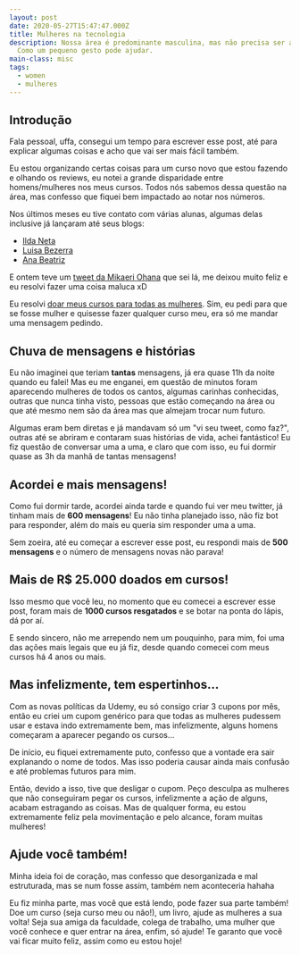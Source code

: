 ```yaml
---
layout: post
date: 2020-05-27T15:47:47.000Z
title: Mulheres na tecnologia
description: Nossa área é predominante masculina, mas não precisa ser assim.
  Como um pequeno gesto pode ajudar.
main-class: misc
tags:
  - women
  - mulheres
---
```


## Introdução

Fala pessoal, uffa, consegui um tempo para escrever esse post, até para explicar algumas coisas e acho que vai ser mais fácil também.

Eu estou organizando certas coisas para um curso novo que estou fazendo e olhando os reviews, eu notei a grande disparidade entre homens/mulheres nos meus cursos. Todos nós sabemos dessa questão na área, mas confesso que fiquei bem impactado ao notar nos números.

Nos últimos meses eu tive contato com várias alunas, algumas delas inclusive já lançaram até seus blogs:

- [Ilda Neta](https://ildaneta.netlify.app/)
- [Luisa Bezerra](https://www.luisabezerra.com.br/)
- [Ana Beatriz](https://anabneri.com.br/)

E ontem teve um [tweet da Mikaeri Ohana](https://twitter.com/mikaeriohana/status/1265438450997702656) que sei lá, me deixou muito feliz e eu resolvi fazer uma coisa maluca xD

Eu resolvi [doar meus cursos para todas as mulheres](https://twitter.com/Willian_justen/status/1265444818743853057). Sim, eu pedi para que se fosse mulher e quisesse fazer qualquer curso meu, era só me mandar uma mensagem pedindo.

## Chuva de mensagens e histórias

Eu não imaginei que teriam **tantas** mensagens, já era quase 11h da noite quando eu falei! Mas eu me enganei, em questão de minutos foram aparecendo mulheres de todos os cantos, algumas carinhas conhecidas, outras que nunca tinha visto, pessoas que estão começando na área ou que até mesmo nem são da área mas que almejam trocar num futuro.

Algumas eram bem diretas e já mandavam só um "vi seu tweet, como faz?", outras até se abriram e contaram suas histórias de vida, achei fantástico! Eu fiz questão de conversar uma a uma, e claro que com isso, eu fui dormir quase as 3h da manhã de tantas mensagens!

## Acordei e mais mensagens!

Como fui dormir tarde, acordei ainda tarde e quando fui ver meu twitter, já tinham mais de **600 mensagens**! Eu não tinha planejado isso, não fiz bot para responder, além do mais eu queria sim responder uma a uma.

Sem zoeira, até eu começar a escrever esse post, eu respondi mais de **500 mensagens** e o número de mensagens novas não parava!

## Mais de R$ 25.000 doados em cursos!

Isso mesmo que você leu, no momento que eu comecei a escrever esse post, foram mais de **1000 cursos resgatados** e se botar na ponta do lápis, dá por aí.

E sendo sincero, não me arrependo nem um pouquinho, para mim, foi uma das ações mais legais que eu já fiz, desde quando comecei com meus cursos há 4 anos ou mais.

## Mas infelizmente, tem espertinhos...

Com as novas políticas da Udemy, eu só consigo criar 3 cupons por mês, então eu criei um cupom genérico para que todas as mulheres pudessem usar e estava indo extremamente bem, mas infelizmente, alguns homens começaram a aparecer pegando os cursos...

De início, eu fiquei extremamente puto, confesso que a vontade era sair explanando o nome de todos. Mas isso poderia causar ainda mais confusão e até problemas futuros para mim.

Então, devido a isso, tive que desligar o cupom. Peço desculpa as mulheres que não conseguiram pegar os cursos, infelizmente a ação de alguns, acabam estragando as coisas. Mas de qualquer forma, eu estou extremamente feliz pela movimentação e pelo alcance, foram muitas mulheres!

## Ajude você também!

Minha ideia foi de coração, mas confesso que desorganizada e mal estruturada, mas se num fosse assim, também nem aconteceria hahaha

Eu fiz minha parte, mas você que está lendo, pode fazer sua parte também! Doe um curso (seja curso meu ou não!), um livro, ajude as mulheres a sua volta! Seja sua amiga da faculdade, colega de trabalho, uma mulher que você conhece e quer entrar na área, enfim, só ajude! Te garanto que você vai ficar muito feliz, assim como eu estou hoje!
